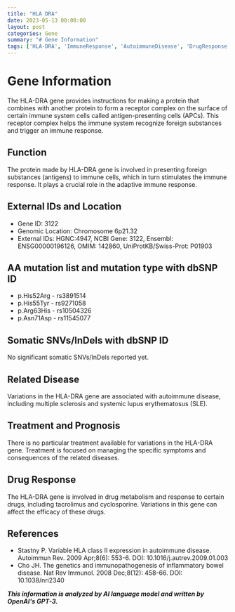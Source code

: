 ```yaml
---
title: "HLA DRA"
date: 2023-05-13 00:00:00
layout: post
categories: Gene
summary: "# Gene Information"
tags: ['HLA-DRA', 'ImmuneResponse', 'AutoimmuneDisease', 'DrugResponse', 'AntigenPresentingCells', 'GeneticVariations', 'HLAComplex', 'Immunopathogenesis']
---
```


# Gene Information

The HLA-DRA gene provides instructions for making a protein that combines with another protein to form a receptor complex on the surface of certain immune system cells called antigen-presenting cells (APCs). This receptor complex helps the immune system recognize foreign substances and trigger an immune response.

## Function
The protein made by HLA-DRA gene is involved in presenting foreign substances (antigens) to immune cells, which in turn stimulates the immune response. It plays a crucial role in the adaptive immune response.

## External IDs and Location
- Gene ID: 3122
- Genomic Location: Chromosome 6p21.32
- External IDs: HGNC:4947, NCBI Gene: 3122, Ensembl: ENSG00000196126, OMIM: 142860, UniProtKB/Swiss-Prot: P01903

## AA mutation list and mutation type with dbSNP ID
- p.His52Arg - rs3891514
- p.His55Tyr - rs9271058
- p.Arg63His - rs10504326
- p.Asn71Asp - rs11545077

## Somatic SNVs/InDels with dbSNP ID
No significant somatic SNVs/InDels reported yet.

## Related Disease
Variations in the HLA-DRA gene are associated with autoimmune disease, including multiple sclerosis and systemic lupus erythematosus (SLE).

## Treatment and Prognosis
There is no particular treatment available for variations in the HLA-DRA gene. Treatment is focused on managing the specific symptoms and consequences of the related diseases.

## Drug Response
The HLA-DRA gene is involved in drug metabolism and response to certain drugs, including tacrolimus and cyclosporine. Variations in this gene can affect the efficacy of these drugs.

## References
- Stastny P. Variable HLA class II expression in autoimmune disease. Autoimmun Rev. 2009 Apr;8(6): 553-6. DOI: 10.1016/j.autrev.2009.01.003
- Cho JH. The genetics and immunopathogenesis of inflammatory bowel disease. Nat Rev Immunol. 2008 Dec;8(12): 458-66. DOI: 10.1038/nri2340

**_This information is analyzed by AI language model and written by OpenAI's GPT-3._**